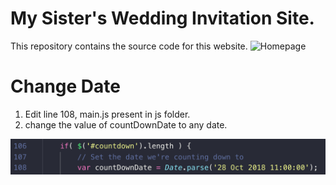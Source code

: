 # My Sister's Wedding Invitation Site.

This repository contains the source code for this website.
![Homepage](/docs/homepage.png)

# Change Date

1. Edit line 108, main.js present in js folder.
2. change the value of countDownDate to any date.

![Change date](/docs/date.png)
